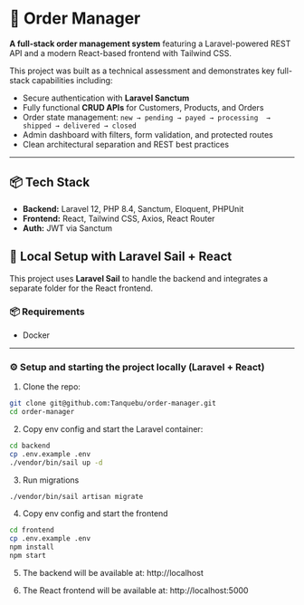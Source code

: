 # 🧾 Order Manager

**A full-stack order management system** featuring a Laravel-powered REST API and a modern React-based frontend with Tailwind CSS.

This project was built as a technical assessment and demonstrates key full-stack capabilities including:

- Secure authentication with **Laravel Sanctum**
- Fully functional **CRUD APIs** for Customers, Products, and Orders
- Order state management: `new → pending → payed → processing  → shipped → delivered → closed`
- Admin dashboard with filters, form validation, and protected routes
- Clean architectural separation and REST best practices

---

## 📦 Tech Stack

- **Backend:** Laravel 12, PHP 8.4, Sanctum, Eloquent, PHPUnit
- **Frontend:** React, Tailwind CSS, Axios, React Router
- **Auth:** JWT via Sanctum

## 🚀 Local Setup with Laravel Sail + React

This project uses **Laravel Sail** to handle the backend and integrates a separate folder for the React frontend.

### 📦 Requirements
- Docker

---

### ⚙️ Setup and starting the project locally (Laravel + React)

1. Clone the repo:
```bash
git clone git@github.com:Tanquebu/order-manager.git
cd order-manager
```
2. Copy env config and start the Laravel container:
```bash
cd backend
cp .env.example .env
./vendor/bin/sail up -d
```
3. Run migrations
```bash
./vendor/bin/sail artisan migrate
```
4. Copy env config and start the frontend
```bash
cd frontend
cp .env.example .env
npm install
npm start
```
5. The backend will be available at: http://localhost

6. The React frontend will be available at: http://localhost:5000